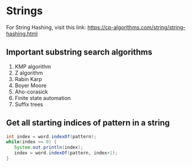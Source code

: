 # Strings

For String Hashing, visit this link: <https://cp-algorithms.com/string/string-hashing.html>

## Important substring search algorithms
1. KMP algorithm
2. Z algorithm
3. Rabin Karp 
4. Boyer Moore
5. Aho-corasick
6. Finite state automation
7. Suffix trees

## Get all starting indices of pattern in a string
```java
int index = word.indexOf(pattern);
while(index >= 0) {
   System.out.println(index);
   index = word.indexOf(pattern, index+1);
}
```
